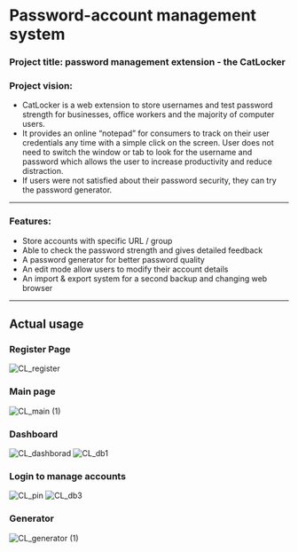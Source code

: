 # Password-account management system
### Project title: password management extension - the CatLocker

### Project vision: 
   * CatLocker is a web extension to store usernames and test password strength for businesses, office workers and the majority of computer users.
   * It provides an online “notepad” for consumers to track on their user credentials any time with a simple click on the screen. User does not need to switch the window or tab to look for the username and password which allows the user to increase productivity and reduce distraction.
   * If users were not satisfied about their password security, they can try the password generator.

-----

### Features:
   * Store accounts with specific URL / group
   * Able to check the password strength and gives detailed feedback
   * A password generator for better password quality
   * An edit mode allow users to modify their account details
   * An import & export system for a second backup and changing web browser

-----

## Actual usage

### Register Page
![CL_register](https://user-images.githubusercontent.com/92019943/166525018-27ca98e4-37bd-4ba8-80eb-bf71a8fedf9f.png)



### Main page
![CL_main (1)](https://user-images.githubusercontent.com/92019943/166524602-343f86fe-b465-44c9-82d5-2dd39156aacb.png)



### Dashboard
![CL_dashborad](https://user-images.githubusercontent.com/92019943/166524749-dda99fcc-3a38-4bb3-b2e6-8278ec52868e.png)
![CL_db1](https://user-images.githubusercontent.com/92019943/166524809-2e7a60fe-35b7-47af-8464-7bb4d2d76f17.png)



### Login to manage accounts
![CL_pin](https://user-images.githubusercontent.com/92019943/166524296-0f22eb07-cdee-4008-82ab-04f9121a863c.png)
![CL_db3](https://user-images.githubusercontent.com/92019943/166524655-9abaca5d-f858-4ce5-b77a-3f198ba05e6a.png)



### Generator
![CL_generator (1)](https://user-images.githubusercontent.com/92019943/166524950-3c979502-8e6a-442e-b6db-7758e009be4b.png)





